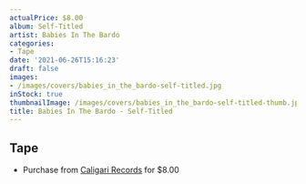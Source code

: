 ```yaml
---
actualPrice: $8.00
album: Self-Titled
artist: Babies In The Bardo
categories:
- Tape
date: '2021-06-26T15:16:23'
draft: false
images:
- /images/covers/babies_in_the_bardo-self-titled.jpg
inStock: true
thumbnailImage: /images/covers/babies_in_the_bardo-self-titled-thumb.jpg
title: Babies In The Bardo - Self-Titled
---
```


## Tape
* Purchase from [Caligari Records](https://caligarirecords.storenvy.com/products/31430734-babies-in-the-bardo-self-titled) for $8.00
